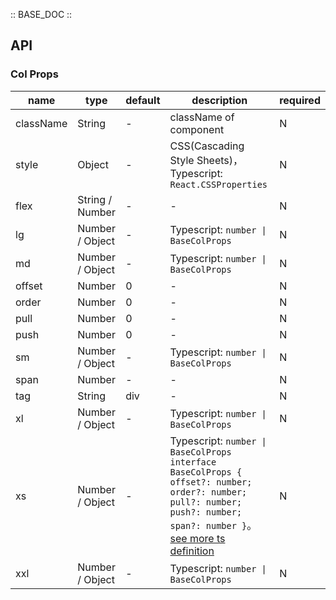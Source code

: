 :: BASE_DOC ::

## API

### Col Props

name | type | default | description | required
-- | -- | -- | -- | --
className | String | - | className of component | N
style | Object | - | CSS(Cascading Style Sheets)，Typescript: `React.CSSProperties` | N
flex | String / Number | - | \- | N
lg | Number / Object | - | Typescript: `number \| BaseColProps` | N
md | Number / Object | - | Typescript: `number \| BaseColProps` | N
offset | Number | 0 | \- | N
order | Number | 0 | \- | N
pull | Number | 0 | \- | N
push | Number | 0 | \- | N
sm | Number / Object | - | Typescript: `number \| BaseColProps` | N
span | Number | - | \- | N
tag | String | div | \- | N
xl | Number / Object | - | Typescript: `number \| BaseColProps` | N
xs | Number / Object | - | Typescript: `number \| BaseColProps` `interface BaseColProps { offset?: number; order?: number; pull?: number; push?: number; span?: number }`。[see more ts definition](https://github.com/Tencent/tdesign-react/blob/develop/packages/components/col/type.ts) | N
xxl | Number / Object | - | Typescript: `number \| BaseColProps` | N
